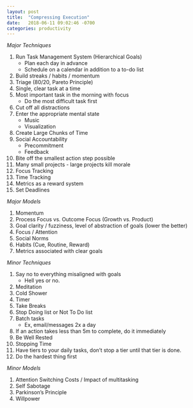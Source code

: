 ```yaml
---
layout: post
title:  "Compressing Execution"
date:   2018-06-11 09:02:46 -0700
categories: productivity
---
```


_Major Techniques_
1. Run Task Management System (Hierarchical Goals)
	- Plan each day in advance
	- Schedule on a calendar in addition to a to-do list
2. Build streaks / habits / momentum
3. Triage (80/20, Pareto Principle)
4. Single, clear task at a time
5. Most important task in the morning with focus
	- Do the most difficult task first
6. Cut off all distractions
7. Enter the appropriate mental state
	- Music
	- Visualization
8. Create Large Chunks of Time
9. Social Accountability
	- Precommitment
	- Feedback
10. Bite off the smallest action step possible
11. Many small projects - large projects kill morale
12. Focus Tracking
13. Time Tracking
14. Metrics as a reward system
15. Set Deadlines

_Major Models_
1. Momentum
2. Process Focus vs. Outcome Focus (Growth vs. Product)
3. Goal clarity / fuzziness, level of abstraction of goals (lower the better)
4. Focus / Attention
5. Social Norms
6. Habits (Cue, Routine, Reward)
7. Metrics associated with clear goals

_Minor Techniques_
1. Say no to everything misaligned with goals
	- Hell yes or no.
2. Meditation
3. Cold Shower
4. Timer
5. Take Breaks
6. Stop Doing list or Not To Do list
7. Batch tasks
	- Ex, email/messages 2x a day
8. If an action takes less than 5m to complete, do it immediately
9. Be Well Rested
10. Stopping Time
11. Have tiers to your daily tasks, don’t stop a tier until that tier is done.
12. Do the hardest thing first

_Minor Models_
1. Attention Switching Costs / Impact of multitasking
2. Self Sabotage
3. Parkinson’s Principle
4. Willpower


